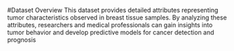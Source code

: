 #Dataset Overview
This dataset provides detailed attributes representing tumor characteristics observed in breast tissue samples. By analyzing these attributes, researchers and medical professionals can gain insights into tumor behavior and develop predictive models for cancer detection and prognosis
